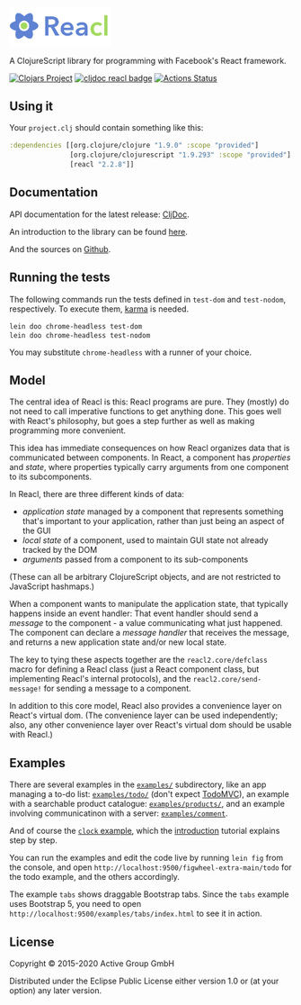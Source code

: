 <img src="https://raw.githubusercontent.com/active-group/reacl/master/logo.png" width="180">

A ClojureScript library for programming with Facebook's React framework.

[![Clojars Project](https://img.shields.io/clojars/v/reacl.svg)](https://clojars.org/reacl)
[![cljdoc reacl badge](https://cljdoc.xyz/badge/reacl)](https://cljdoc.xyz/d/reacl/reacl/CURRENT)
[![Actions Status](https://github.com/active-group/reacl/workflows/Tests/badge.svg)](https://github.com/active-group/reacl/actions)

## Using it

Your `project.clj` should contain something like this:

```clj
:dependencies [[org.clojure/clojure "1.9.0" :scope "provided"]
               [org.clojure/clojurescript "1.9.293" :scope "provided"]
               [reacl "2.2.8"]]
```

## Documentation

API documentation for the latest release: [CljDoc](https://cljdoc.xyz/d/reacl/reacl/CURRENT).

An introduction to the library can be found [here](doc/intro.md).

And the sources on [Github](http://active-group.github.io/reacl/).

## Running the tests

The following commands run the tests defined in `test-dom` and `test-nodom`,
respectively. To execute them, [karma](https://github.com/karma-runner/karma) is needed.

```
lein doo chrome-headless test-dom
lein doo chrome-headless test-nodom
```

You may substitute `chrome-headless` with a runner of your choice.

## Model

The central idea of Reacl is this: Reacl programs are pure.  They
(mostly) do not need to call imperative functions to get anything
done.  This goes well with React's philosophy, but goes a step further
as well as making programming more convenient.

This idea has immediate consequences on how Reacl organizes data that
is communicated between components.  In React, a component has
*properties* and *state*, where properties typically carry arguments
from one component to its subcomponents.

In Reacl, there are three different kinds of data:

- *application state* managed by a component that represents something
  that's important to your application, rather than just being an
  aspect of the GUI
- *local state* of a component, used to maintain GUI state not already
  tracked by the DOM
- *arguments* passed from a component to its sub-components

(These can all be arbitrary ClojureScript objects, and are not
restricted to JavaScript hashmaps.)

When a component wants to manipulate the application state, that
typically happens inside an event handler: That event handler should
send a *message* to the component - a value communicating what just
happened.  The component can declare a *message handler* that receives
the message, and returns a new application state and/or new local
state.

The key to tying these aspects together are the `reacl2.core/defclass`
macro for defining a Reacl class (just a React component class, but
implementing Reacl's internal protocols), and the
`reacl2.core/send-message!` for sending a message to a component.

In addition to this core model, Reacl also provides a convenience
layer on React's virtual dom. (The convenience layer can be used
independently; also, any other convenience layer over React's virtual
dom should be usable with Reacl.)

## Examples

There are several examples in the [`examples/`](examples/)
subdirectory, like an app managing a to-do list:
[`examples/todo/`](examples/todo/) (don't expect
[TodoMVC](http://todomvc.com/)), an example with a searchable product
catalogue: [`examples/products/`](examples/products), and an example
involving communicatinon with a server:
[`examples/comment`](examples/comment).

And of course the [`clock` example](examples/clock), which the
[introduction](doc/intro.md) tutorial explains step by step.

You can run the examples and edit the code live by running `lein fig`
from the console, and open
`http://localhost:9500/figwheel-extra-main/todo` for the todo example,
and the others accordingly.

The example `tabs` shows draggable Bootstrap tabs.  Since the `tabs` example
uses Bootstrap 5, you need to open
`http://localhost:9500/examples/tabs/index.html` to see it in action.

## License

Copyright © 2015-2020 Active Group GmbH

Distributed under the Eclipse Public License either version 1.0 or (at
your option) any later version.
